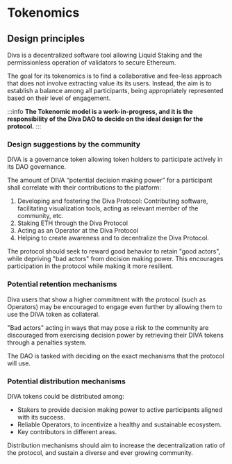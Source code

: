 # Tokenomics

## Design principles

Diva is a decentralized software tool allowing Liquid Staking and the permissionless operation of validators to secure Ethereum.

The goal for its tokenomics is to find a collaborative and fee-less approach that does not involve extracting value its its users. Instead, the aim is to establish a balance among all participants, being appropriately represented based on their level of engagement.

:::info
**The Tokenomic model is a work-in-progress, and it is the responsibility of the Diva DAO to decide on the ideal design for the protocol.**
:::

### Design suggestions by the community

DIVA is a governance token allowing token holders to participate actively in its DAO governance.

The amount of DIVA “potential decision making power” for a participant shall correlate with their contributions to the platform:

1. Developing and fostering the Diva Protocol: Contributing software, facilitating visualization tools, acting as relevant member of the community, etc.
2. Staking ETH through the Diva Protocol
3. Acting as an Operator at the Diva Protocol
4. Helping to create awareness and to decentralize the Diva Protocol.

The protocol should seek to reward good behavior to retain "good actors", while depriving "bad actors" from decision making power. This encourages participation in the protocol while making it more resilient.


### Potential retention mechanisms

Diva users that show a higher commitment with the protocol (such as Operators) may be encouraged to engage even further by allowing them to use the DIVA token as collateral.

"Bad actors" acting in ways that may pose a risk to the community are discouraged from exercising decision power by retrieving their DIVA tokens through a penalties system.

The DAO is tasked with deciding on the exact mechanisms that the protocol will use.


### Potential distribution mechanisms

DIVA tokens could be distributed among:

- Stakers to provide decision making power to active participants aligned with its success.
- Reliable Operators, to incentivize a healthy and sustainable ecosystem.
- Key contributors in different areas.

Distribution mechanisms should aim to increase the decentralization ratio of the protocol, and sustain a diverse and ever growing community.

